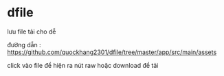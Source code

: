# dfile
lưu file tải cho dễ

đường dẫn :
https://github.com/quockhang2301/dfile/tree/master/app/src/main/assets

click vào file để hiện ra nút raw hoặc download để tải
